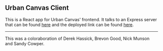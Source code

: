 ## Urban Canvas Client
This is a React app for Urban Canvas' frontend. It talks to an Express server that can be found [here](https://github.com/Pleeper228/urban-canvas-server) and the deployed link can be found [here](https://urban-canvas-client.herokuapp.com).

---

This was a coloraboration of Derek Hassick, Brevon Good, Nick Munson and Sandy Cowper.
